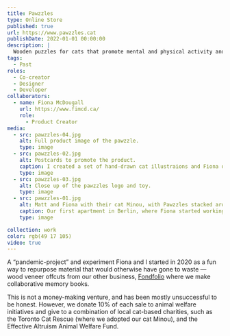 ```yaml
---
title: Pawzzles
type: Online Store
published: true
url: https://www.pawzzles.cat
publishDate: 2022-01-01 00:00:00
description: |
  Wooden puzzles for cats that promote mental and physical activity and raise money for animal welfare.
tags:
  - Past
roles:
  - Co-creator
  - Designer
  - Developer
collaborators:
  - name: Fiona McDougall
    url: https://www.fimcd.ca/
    role:
      - Product Creator
media:
  - src: pawzzles-04.jpg
    alt: Full product image of the pawzzle.
    type: image
  - src: pawzzles-02.jpg
    alt: Postcards to promote the product.
    caption: I created a set of hand-drawn cat illustraions and Fiona digitally retraced and colorized them.
    type: image
  - src: pawzzles-03.jpg
    alt: Close up of the pawzzles logo and toy.
    type: image
  - src: pawzzles-01.jpg
    alt: Matt and Fiona with their cat Minou, with Pawzzles stacked around them.
    caption: Our first apartment in Berlin, where Fiona started working on Pawzzles with our dearly-departed cat Minou.
    type: image

collection: work
color: rgb(49 17 105)
video: true
---
```


A “pandemic-project” and experiment Fiona and I started in 2020 as a fun way to repurpose material that would otherwise have gone to waste — wood veneer offcuts from our other business, [Fondfolio](/work/fondfolio) where we make collaborative memory books.

This is not a money-making venture, and has been mostly unsuccessful to be honest. However, we donate 10% of each sale to animal welfare initiatives and give to a combination of local cat-based charities, such as the Toronto Cat Rescue (where we adopted our cat Minou), and the Effective Altruism Animal Welfare Fund.
